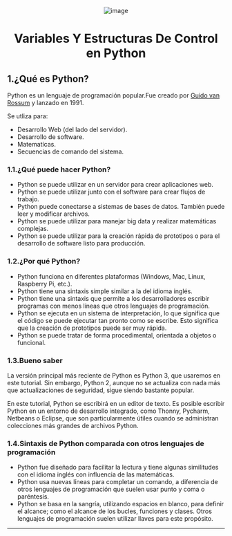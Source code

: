 <div align='center'> 

![image](https://github.com/Brayan-Hc11/Variables_Y_Estructuras_De_Control_Con_Python/assets/118775234/094e7bc3-edc8-4229-96f2-e4daaabce1be)

  # Variables Y Estructuras De Control en Python
</div>

## 1.¿Qué es Python?
  Python es un lenguaje de programación popular.Fue creado por [Guido van Rossum](https://gvanrossum.github.io/) y lanzado en 1991.

  Se utliza para: 
  -  Desarrollo Web (del lado del servidor).
  -  Desarrollo de software.
  -  Matematícas.
  -  Secuencias de comando del sistema.

### 1.1.¿Qué puede hacer Python?
  -  Python se puede utilizar en un servidor para crear aplicaciones web.
  -  Python se puede utilizar junto con el software para crear flujos de trabajo.
  -  Python puede conectarse a sistemas de bases de datos. También puede leer y modificar archivos.
  -  Python se puede utilizar para manejar big data y realizar matemáticas complejas.
  -  Python se puede utilizar para la creación rápida de prototipos o para el desarrollo de software listo para producción.

### 1.2.¿Por qué Python?
  -  Python funciona en diferentes plataformas (Windows, Mac, Linux, Raspberry Pi, etc.).
  -  Python tiene una sintaxis simple similar a la del idioma inglés.
  -  Python tiene una sintaxis que permite a los desarrolladores escribir programas con menos líneas que otros lenguajes de programación.
  -  Python se ejecuta en un sistema de interpretación, lo que significa que el código se puede ejecutar tan pronto como se escribe. Esto significa que la creación de prototipos puede ser muy rápida.
  -  Python se puede tratar de forma procedimental, orientada a objetos o funcional.

### 1.3.Bueno saber
  La versión principal más reciente de Python es Python 3, que usaremos en este tutorial. Sin embargo, Python 2, aunque no se actualiza con nada más que actualizaciones de seguridad, sigue siendo bastante popular.
  
  En este tutorial, Python se escribirá en un editor de texto. Es posible escribir Python en un entorno de desarrollo integrado, como Thonny, Pycharm, Netbeans o Eclipse, que son particularmente útiles cuando se administran colecciones más grandes de archivos Python.

### 1.4.Sintaxis de Python comparada con otros lenguajes de programación
  -  Python fue diseñado para facilitar la lectura y tiene algunas similitudes con el idioma inglés con influencia de las matemáticas.
  -  Python usa nuevas líneas para completar un comando, a diferencia de otros lenguajes de programación que suelen usar punto y coma o paréntesis.
  -  Python se basa en la sangría, utilizando espacios en blanco, para definir el alcance; como el alcance de los bucles, funciones y clases. Otros lenguajes de programación suelen utilizar llaves para este propósito.

     
 ***
 
